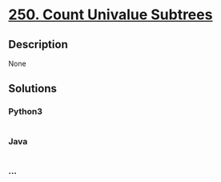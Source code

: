 # [250. Count Univalue Subtrees](https://leetcode.com/problems/count-univalue-subtrees)

## Description
None


## Solutions


### Python3

```python

```

### Java

```java

```

### ...
```

```

